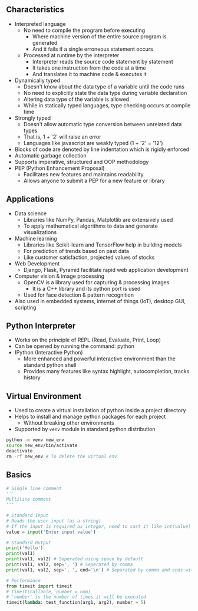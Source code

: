 ## Characteristics
- Interpreted language
  - No need to compile the program before executing
    - Where machine version of the entire source program is generated
    - And it fails if a single erroneous statement occurs
  - Processed at runtime by the interpreter
    - Interpreter reads the source code statement by statement
    - It takes one instruction from the code at a time
    - And translates it to machine code & executes it
- Dynamically typed
  - Doesn't know about the data type of a variable until the code runs
  - No need to explicitly state the data type during variable declaration
  - Altering data type of the variable is allowed
  - While in statically typed languages, type checking occurs at compile time
- Strongly typed
  - Doesn't allow automatic type conversion between unrelated data types
  - That is, 1 + '2' will raise an error
  - Languages like javascript are weakly typed (1 + '2' = '12')
- Blocks of code are denoted by line indentation which is rigidly enforced
- Automatic garbage collection
- Supports imperative, structured and OOP methodology
- PEP (Python Enhancement Proposal)
  - Facilitates new features and maintains readability
  - Allows anyone to submit a PEP for a new feature or library

## Applications
- Data science
  - Libraries like NumPy, Pandas, Matplotlib are extensively used
  - To apply mathematical algorithms to data and generate visualizations
- Machine learning
  - Libraries like Scikit-learn and TensorFlow help in building models
  - For prediction of trends based on past data
  - Like customer satisfaction, projected values of stocks
- Web Development
  - Django, Flask, Pyramid facilitate rapid web application development
- Computer vision & image processing
  - OpenCV is a library used for capturing & processing images
    - It is a C++ library and its python port is used
  - Used for face detection & pattern recognition
- Also used in embedded systems, internet of things (IoT), desktop GUI, scripting

## Python Interpreter
- Works on the principle of REPL (Read, Evaluate, Print, Loop)
- Can be opened by running the command: python
- IPython (Interactive Python)
  - More enhanced and powerful interactive environment than the standard python shell
  - Provides many features like syntax highlight, autocompletion, tracks history

## Virtual Environment
- Used to create a virtual installation of python inside a project directory
- Helps to install and manage python packages for each project
  - Without breaking other environments
- Supported by `venv` module in standard python distribution

```sh
python -m venv new_env
source new_env/bin/activate
deactivate
rm -rf new_env # To delete the virtual env
```

## Basics
```py
# Single line comment
'''
Multiline comment
'''

# Standard Input
# Reads the user input (as a string)
# If the input is required as integer, need to cast it like int(value)
value = input('Enter input value')

# Standard Output
print('Hello')
print(val1)
print(val1, val2) # Seperated using space by default
print(val1, val2, sep=', ') # Seperated by comma
print(val1, val2, sep=', ', end='\n') # Separated by comma and ends with newline

# Performance
from timeit import timeit
# timeit(callable, number = num)
# 'number' is the number of times it will be executed
timeit(lambda: test_function(arg1, arg2), number = 5)
```

